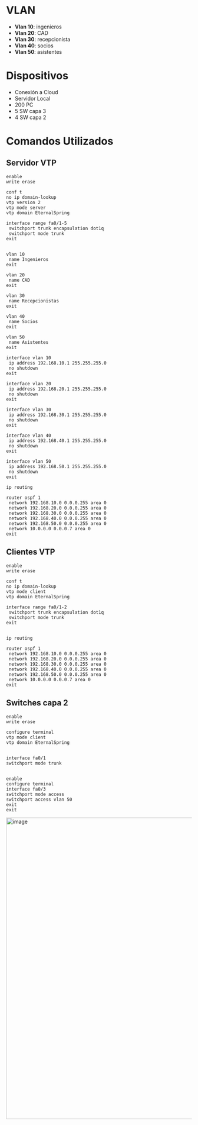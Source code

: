 # VLAN

- **Vlan 10**: ingenieros
- **Vlan 20**: CAD
- **Vlan 30**: recepcionista
- **Vlan 40**: socios
- **Vlan 50**: asistentes

# Dispositivos 
- Conexión a Cloud
- Servidor Local
- 200 PC 
- 5 SW capa 3
- 4 SW capa 2

# Comandos Utilizados 

## Servidor VTP

```
enable 
write erase

conf t
no ip domain-lookup 
vtp version 2
vtp mode server
vtp domain EternalSpring

interface range fa0/1-5
 switchport trunk encapsulation dot1q
 switchport mode trunk
exit


vlan 10
 name Ingenieros
exit

vlan 20
 name CAD
exit

vlan 30
 name Recepcionistas
exit

vlan 40
 name Socios
exit

vlan 50
 name Asistentes
exit

interface vlan 10
 ip address 192.168.10.1 255.255.255.0
 no shutdown
exit

interface vlan 20
 ip address 192.168.20.1 255.255.255.0
 no shutdown
exit

interface vlan 30
 ip address 192.168.30.1 255.255.255.0
 no shutdown
exit

interface vlan 40
 ip address 192.168.40.1 255.255.255.0
 no shutdown
exit

interface vlan 50
 ip address 192.168.50.1 255.255.255.0
 no shutdown
exit

ip routing

router ospf 1
 network 192.168.10.0 0.0.0.255 area 0
 network 192.168.20.0 0.0.0.255 area 0
 network 192.168.30.0 0.0.0.255 area 0
 network 192.168.40.0 0.0.0.255 area 0
 network 192.168.50.0 0.0.0.255 area 0
 network 10.0.0.0 0.0.0.7 area 0
exit

```
## Clientes VTP
```
enable 
write erase

conf t
no ip domain-lookup 
vtp mode client
vtp domain EternalSpring

interface range fa0/1-2
 switchport trunk encapsulation dot1q
 switchport mode trunk
exit


ip routing

router ospf 1
 network 192.168.10.0 0.0.0.255 area 0
 network 192.168.20.0 0.0.0.255 area 0
 network 192.168.30.0 0.0.0.255 area 0
 network 192.168.40.0 0.0.0.255 area 0
 network 192.168.50.0 0.0.0.255 area 0
 network 10.0.0.0 0.0.0.7 area 0
exit

```

## Switches capa 2

```
enable
write erase

configure terminal
vtp mode client
vtp domain EternalSpring


interface fa0/1
switchport mode trunk


enable 
configure terminal
interface fa0/3
switchport mode access
switchport access vlan 50
exit
exit

```

<img width="815" alt="image" src="https://github.com/user-attachments/assets/4cbbadfc-e3bf-4d3c-89cd-e29959e30bd7">
